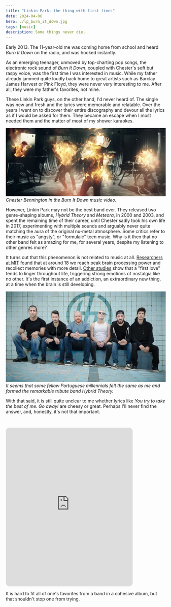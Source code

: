 ```yaml
---
title: "Linkin Park: the thing with first times"
date: 2024-04-06
hero: ./lp_burn_it_down.jpg
tags: [music]
description: Some things never die.
---
```


Early 2013. The 11-year-old me was coming home from school and heard *Burn It Down* on the radio, and was hooked instantly.

As an emerging teenager, unmoved by top-charting pop songs, the electronic rock sound of *Burn It Down*, coupled with Chester's soft but raspy voice, was the first time I was interested in music. While my father already jammed quite loudly back home to great artists such as Barclay James Harvest or Pink Floyd, they were never very interesting to me. After all, they were my father's favorites, not mine.

These Linkin Park guys, on the other hand, I'd never heard of. The single was new and fresh and the lyrics were memorable and relatable. Over the years I went on to discover their entire discography and devour all the lyrics as if I would be asked for them. They became an escape when I most needed them and the matter of most of my shower karaokes.

![](lp_burn_it_down.jpg)
*Chester Bennington in the Burn It Down music video.*

However, Linkin Park may not be the best band ever. They released two genre-shaping albums, *Hybrid Theory* and *Meteora*, in 2000 and 2003, and spent the remaining time of their career, until Chester sadly took his own life in 2017, experimenting with multiple sounds and arguably never quite matching the aura of the original nu-metal atmosphere. Some critics refer to their music as "angsty", or "formulaic" teen music. Why is it then that no other band felt as amazing for me, for several years, despite my listening to other genres more?

It turns out that this phenomenon is not related to music at all. [Researchers at MIT](https://www.businessinsider.com/smartest-age-for-everything-math-vocabulary-memory-2017-7) found that at around 18 we reach peak brain processing power and recollect memories with more detail. [Other studies](https://bigthink.com/neuropsych/psychological-first-love/) show that a "first love" tends to linger throughout life, triggering strong emotions of nostalgia like no other. It's the first instance of an addiction, an extraordinary new thing, at a time when the brain is still developing.

![](hydrid-theory-band.jpeg)
*It seems that some fellow Portuguese millennials felt the same as me and formed the remarkable tribute band Hybrid Theory.*

With that said, it is still quite unclear to me whether lyrics like *You try to take the best of me. Go away!* are cheesy or great. Perhaps I'll never find the answer, and, honestly, it's not that important.

<iframe style="border-radius:12px; max-width: 400px; margin-top:2em; margin-bottom: 0.75em;" src="https://open.spotify.com/embed/playlist/5HNFfj9IbPIOROGX2vsYnY?utm_source=generator" width="100%" height="500" frameBorder="0" allowfullscreen="" allow="autoplay; clipboard-write; encrypted-media; fullscreen; picture-in-picture" loading="lazy"></iframe>
<div class="label">It is hard to fit all of one's favorites from a band in a cohesive album, but that shouldn't stop one from trying.</div>
